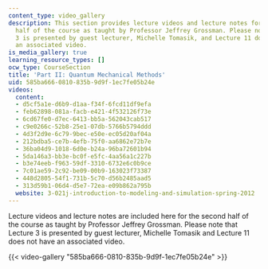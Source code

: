 ```yaml
---
content_type: video_gallery
description: This section provides lecture videos and lecture notes for the second
  half of the course as taught by Professor Jeffrey Grossman. Please note that Lecture
  3 is presented by guest lecturer, Michelle Tomasik, and Lecture 11 does not have
  an associated video.
is_media_gallery: true
learning_resource_types: []
ocw_type: CourseSection
title: 'Part II: Quantum Mechanical Methods'
uid: 585ba666-0810-835b-9d9f-1ec7fe05b24e
videos:
  content:
  - d5cf5a1e-d6b9-d1aa-f34f-6fcd11df9efa
  - feb62898-081a-facb-e421-4f532126f73e
  - 6cd67fe0-d7ec-6413-bb5a-562043cab517
  - c9e0266c-52b8-25e1-07db-5766b5794ddd
  - 4d3f2d9e-6c79-9bec-e50e-ec05d20af04a
  - 212bdba5-ce7b-4efb-75f0-aa6862e72b7e
  - 36ba04d9-1018-6d0e-b24a-96ba72601b94
  - 5da146a3-bb3e-bc0f-e5fc-4aa56a1c227b
  - b3e74eeb-f963-59df-3310-6732e6c0b9ce
  - 7c01ae59-2c92-be09-00b9-163023f73387
  - 448d2805-54f1-731b-5c70-d56b2485aad5
  - 313d59b1-06d4-d5e7-72ea-e09b862a795b
  website: 3-021j-introduction-to-modeling-and-simulation-spring-2012
---
```


Lecture videos and lecture notes are included here for the second half of the course as taught by Professor Jeffrey Grossman. Please note that Lecture 3 is presented by guest lecturer, Michelle Tomasik and Lecture 11 does not have an associated video.

{{< video-gallery "585ba666-0810-835b-9d9f-1ec7fe05b24e" >}}

